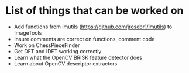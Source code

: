 # List of things that can be worked on
* Add functions from imutils (https://github.com/jrosebr1/imutils) to ImageTools
* Insure comments are correct on functions, comment code
* Work on ChessPieceFinder
* Get DFT and IDFT working correctly
* Learn what the OpenCV BRISK feature detector does
* Learn about OpenCV descriptor extractors